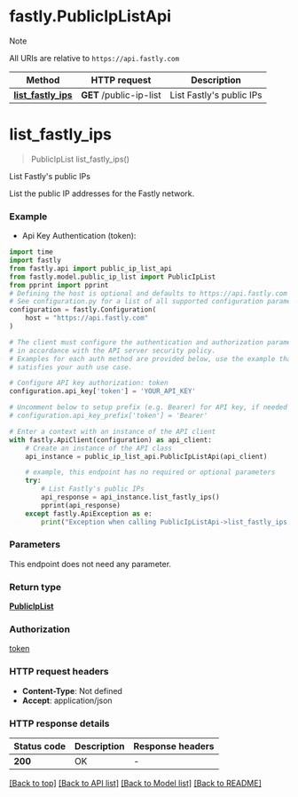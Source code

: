# fastly.PublicIpListApi

> [!NOTE]
> All URIs are relative to `https://api.fastly.com`

Method | HTTP request | Description
------------- | ------------- | -------------
[**list_fastly_ips**](PublicIpListApi.md#list_fastly_ips) | **GET** /public-ip-list | List Fastly&#39;s public IPs


# **list_fastly_ips**
> PublicIpList list_fastly_ips()

List Fastly's public IPs

List the public IP addresses for the Fastly network.

### Example

* Api Key Authentication (token):

```python
import time
import fastly
from fastly.api import public_ip_list_api
from fastly.model.public_ip_list import PublicIpList
from pprint import pprint
# Defining the host is optional and defaults to https://api.fastly.com
# See configuration.py for a list of all supported configuration parameters.
configuration = fastly.Configuration(
    host = "https://api.fastly.com"
)

# The client must configure the authentication and authorization parameters
# in accordance with the API server security policy.
# Examples for each auth method are provided below, use the example that
# satisfies your auth use case.

# Configure API key authorization: token
configuration.api_key['token'] = 'YOUR_API_KEY'

# Uncomment below to setup prefix (e.g. Bearer) for API key, if needed
# configuration.api_key_prefix['token'] = 'Bearer'

# Enter a context with an instance of the API client
with fastly.ApiClient(configuration) as api_client:
    # Create an instance of the API class
    api_instance = public_ip_list_api.PublicIpListApi(api_client)

    # example, this endpoint has no required or optional parameters
    try:
        # List Fastly's public IPs
        api_response = api_instance.list_fastly_ips()
        pprint(api_response)
    except fastly.ApiException as e:
        print("Exception when calling PublicIpListApi->list_fastly_ips: %s\n" % e)
```


### Parameters
This endpoint does not need any parameter.

### Return type

[**PublicIpList**](PublicIpList.md)

### Authorization

[token](../README.md#token)

### HTTP request headers

 - **Content-Type**: Not defined
 - **Accept**: application/json


### HTTP response details

| Status code | Description | Response headers |
|-------------|-------------|------------------|
**200** | OK |  -  |

[[Back to top]](#) [[Back to API list]](../README.md#documentation-for-api-endpoints) [[Back to Model list]](../README.md#documentation-for-models) [[Back to README]](../README.md)


